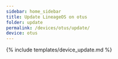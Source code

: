 ```yaml
---
sidebar: home_sidebar
title: Update LineageOS on otus
folder: update
permalink: /devices/otus/update/
device: otus
---
```

{% include templates/device_update.md %}
